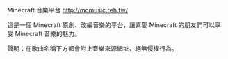Minecraft 音樂平台
http://mcmusic.reh.tw/

這是一個 Minecraft 原創、改編音樂的平台，讓喜愛 Minecraft 的朋友們可以享受 Minecraft 音樂的魅力。

聲明：在歌曲名稱下方都會附上音樂來源網址，絕無侵權行為。
